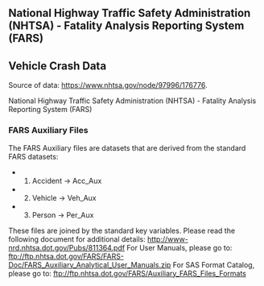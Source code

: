 ## National Highway Traffic Safety Administration (NHTSA) - Fatality Analysis Reporting System (FARS)

## Vehicle Crash Data

Source of data: <https://www.nhtsa.gov/node/97996/176776>.

National Highway Traffic Safety Administration (NHTSA) - Fatality Analysis Reporting System (FARS)

### FARS Auxiliary Files

The FARS Auxiliary files are datasets that are derived from the standard FARS datasets:

* 1. Accident -> Acc_Aux 
* 2. Vehicle -> Veh_Aux
* 3. Person -> Per_Aux

These files are joined by the standard key variables.
Please read the following document for additional details: <http://www-nrd.nhtsa.dot.gov/Pubs/811364.pdf>
For User Manuals, please go to: <ftp://ftp.nhtsa.dot.gov/FARS/FARS-Doc/FARS_Auxiliary_Analytical_User_Manuals.zip>
For SAS Format Catalog, please go to: <ftp://ftp.nhtsa.dot.gov/FARS/Auxiliary_FARS_Files_Formats>